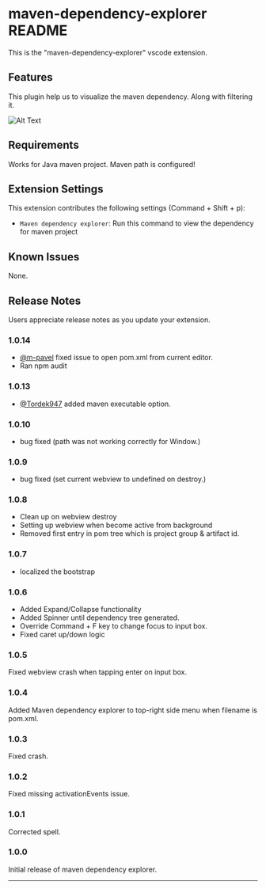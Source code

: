 # maven-dependency-explorer README

This is the "maven-dependency-explorer" vscode extension.

## Features

This plugin help us to visualize the maven dependency. Along with filtering it.

![Alt Text](./feature-walkthrough.gif)

## Requirements

Works for Java maven project. Maven path is configured!

## Extension Settings

This extension contributes the following settings (Command + Shift + p):

- `Maven dependency explorer`: Run this command to view the dependency for maven project

## Known Issues

None.

## Release Notes

Users appreciate release notes as you update your extension.

### 1.0.14

- [@m-pavel]( https://github.com/m-pavel ) fixed issue to open pom.xml from current editor.
- Ran npm audit

### 1.0.13

- [@Tordek947]( https://github.com/Tordek947 ) added maven executable option.

### 1.0.10

- bug fixed (path was not working correctly for Window.)

### 1.0.9

- bug fixed (set current webview to undefined on destroy.)

### 1.0.8

- Clean up on webview destroy
- Setting up webview when become active from background
- Removed first entry in pom tree which is project group & artifact id.

### 1.0.7

- localized the bootstrap

### 1.0.6

- Added Expand/Collapse functionality
- Added Spinner until dependency tree generated.
- Override Command + F key to change focus to input box.
- Fixed caret up/down logic

### 1.0.5

Fixed webview crash when tapping enter on input box.

### 1.0.4

Added Maven dependency explorer to top-right side menu when filename is pom.xml.

### 1.0.3

Fixed crash.

### 1.0.2

Fixed missing activationEvents issue.

### 1.0.1

Corrected spell.

### 1.0.0

Initial release of maven dependency explorer.

---
